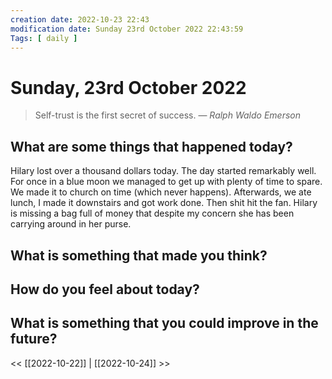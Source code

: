 ```yaml
---
creation date: 2022-10-23 22:43
modification date: Sunday 23rd October 2022 22:43:59
Tags: [ daily ]
---
```

# Sunday, 23rd October 2022

> Self-trust is the first secret of success.
> — <cite>Ralph Waldo Emerson</cite>

## What are some things that happened today?

Hilary lost over a thousand dollars today. The day started remarkably well. For once in a blue moon we managed to get up with plenty of time to spare. We made it to church on time (which never happens). Afterwards, we ate lunch, I made it downstairs and got work done. Then shit hit the fan. Hilary is missing a bag full of money that despite my concern she has been carrying around in her purse.

## What is something that made you think?



## How do you feel about today?



## What is something that you could improve in the future?



<< [[2022-10-22]] | [[2022-10-24]] >>



